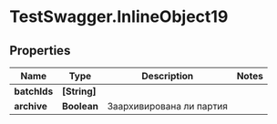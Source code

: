 # TestSwagger.InlineObject19

## Properties

Name | Type | Description | Notes
------------ | ------------- | ------------- | -------------
**batchIds** | **[String]** |  | 
**archive** | **Boolean** | Заархивирована ли партия | 



